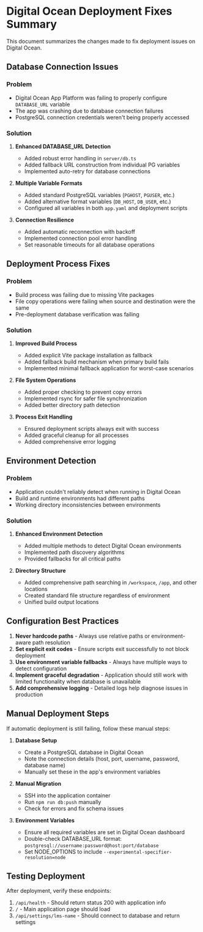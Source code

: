 # Digital Ocean Deployment Fixes Summary

This document summarizes the changes made to fix deployment issues on Digital Ocean.

## Database Connection Issues

### Problem
- Digital Ocean App Platform was failing to properly configure `DATABASE_URL` variable
- The app was crashing due to database connection failures
- PostgreSQL connection credentials weren't being properly accessed

### Solution
1. **Enhanced DATABASE_URL Detection**
   - Added robust error handling in `server/db.ts`
   - Added fallback URL construction from individual PG variables
   - Implemented auto-retry for database connections

2. **Multiple Variable Formats**
   - Added standard PostgreSQL variables (`PGHOST`, `PGUSER`, etc.)
   - Added alternative format variables (`DB_HOST`, `DB_USER`, etc.)
   - Configured all variables in both `app.yaml` and deployment scripts

3. **Connection Resilience**
   - Added automatic reconnection with backoff
   - Implemented connection pool error handling
   - Set reasonable timeouts for all database operations

## Deployment Process Fixes

### Problem
- Build process was failing due to missing Vite packages
- File copy operations were failing when source and destination were the same
- Pre-deployment database verification was failing

### Solution
1. **Improved Build Process**
   - Added explicit Vite package installation as fallback
   - Added fallback build mechanism when primary build fails
   - Implemented minimal fallback application for worst-case scenarios

2. **File System Operations**
   - Added proper checking to prevent copy errors
   - Implemented rsync for safer file synchronization
   - Added better directory path detection

3. **Process Exit Handling**
   - Ensured deployment scripts always exit with success
   - Added graceful cleanup for all processes
   - Added comprehensive error logging

## Environment Detection

### Problem
- Application couldn't reliably detect when running in Digital Ocean
- Build and runtime environments had different paths
- Working directory inconsistencies between environments

### Solution
1. **Enhanced Environment Detection**
   - Added multiple methods to detect Digital Ocean environments
   - Implemented path discovery algorithms
   - Provided fallbacks for all critical paths

2. **Directory Structure**
   - Added comprehensive path searching in `/workspace`, `/app`, and other locations
   - Created standard file structure regardless of environment
   - Unified build output locations

## Configuration Best Practices

1. **Never hardcode paths** - Always use relative paths or environment-aware path resolution
2. **Set explicit exit codes** - Ensure scripts exit successfully to not block deployment
3. **Use environment variable fallbacks** - Always have multiple ways to detect configuration
4. **Implement graceful degradation** - Application should still work with limited functionality when database is unavailable
5. **Add comprehensive logging** - Detailed logs help diagnose issues in production

## Manual Deployment Steps

If automatic deployment is still failing, follow these manual steps:

1. **Database Setup**
   - Create a PostgreSQL database in Digital Ocean
   - Note the connection details (host, port, username, password, database name)
   - Manually set these in the app's environment variables

2. **Manual Migration**
   - SSH into the application container
   - Run `npm run db:push` manually
   - Check for errors and fix schema issues

3. **Environment Variables**
   - Ensure all required variables are set in Digital Ocean dashboard
   - Double-check DATABASE_URL format: `postgresql://username:password@host:port/database`
   - Set NODE_OPTIONS to include `--experimental-specifier-resolution=node`

## Testing Deployment

After deployment, verify these endpoints:

1. `/api/health` - Should return status 200 with application info
2. `/` - Main application page should load
3. `/api/settings/lms-name` - Should connect to database and return settings